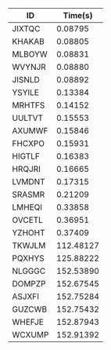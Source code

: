 |ID|Time(s)|
|-|-|
|JIXTQC|0.08795|
|KHAKAB|0.08805|
|MLBOYW|0.08831|
|WVYNJR|0.08880|
|JISNLD|0.08892|
|YSYILE|0.13384|
|MRHTFS|0.14152|
|UULTVT|0.15553|
|AXUMWF|0.15846|
|FHCXPO|0.15931|
|HIGTLF|0.16383|
|HRQJRI|0.16665|
|LVMDNT|0.17315|
|SRASMR|0.21209|
|LMHEQI|0.33858|
|OVCETL|0.36951|
|YZHOHT|0.37409|
|TKWJLM|112.48127|
|PQXHYS|125.88222|
|NLGGGC|152.53890|
|DOMPZP|152.67545|
|ASJXFI|152.75284|
|GUZCWB|152.75432|
|WHEFJE|152.87943|
|WCXUMP|152.91392|
